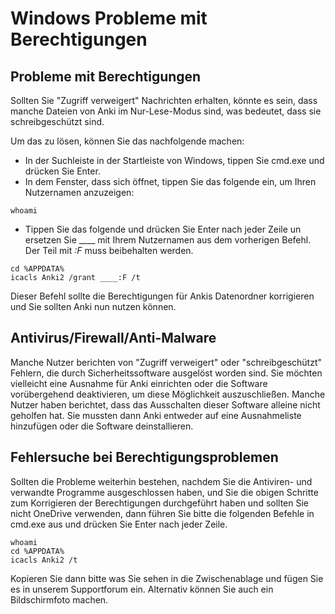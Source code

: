 # Windows Probleme mit Berechtigungen

<!-- toc -->

## Probleme mit Berechtigungen

Sollten Sie "Zugriff verweigert" Nachrichten erhalten, könnte es sein, dass
manche Dateien von Anki im Nur-Lese-Modus sind, was bedeutet, dass sie
schreibgeschützt sind.

Um das zu lösen, können Sie das nachfolgende machen:

- In der Suchleiste in der Startleiste von Windows, tippen Sie cmd.exe und
  drücken Sie Enter.
- In dem Fenster, dass sich öffnet, tippen Sie das folgende ein, um Ihren
  Nutzernamen anzuzeigen:

```
whoami
```

- Tippen Sie das folgende und drücken Sie Enter nach jeder Zeile un ersetzen Sie
  ____ mit Ihrem Nutzernamen aus dem vorherigen Befehl. Der Teil mit _:F_ muss
  beibehalten werden.

```
cd %APPDATA%
icacls Anki2 /grant ____:F /t
```

Dieser Befehl sollte die Berechtigungen für Ankis Datenordner korrigieren und
Sie sollten Anki nun nutzen können.

## Antivirus/Firewall/Anti-Malware

Manche Nutzer berichten von "Zugriff verweigert" oder "schreibgeschützt"
Fehlern, die durch Sicherheitssoftware ausgelöst worden sind. Sie möchten
vielleicht eine Ausnahme für Anki einrichten oder die Software vorübergehend
deaktivieren, um diese Möglichkeit auszuschließen. Manche Nutzer haben
berichtet, dass das Ausschalten dieser Software alleine nicht geholfen hat.
Sie mussten dann Anki entweder auf eine Ausnahmeliste hinzufügen oder die
Software deinstallieren.

## Fehlersuche bei Berechtigungsproblemen

Sollten die Probleme weiterhin bestehen, nachdem Sie die Antiviren- und
verwandte Programme ausgeschlossen haben, und Sie die obigen Schritte zum
Korrigieren der Berechtigungen durchgeführt haben und sollten Sie nicht OneDrive
verwenden, dann führen Sie bitte die folgenden Befehle in cmd.exe aus und
drücken Sie Enter nach jeder Zeile.

```
whoami
cd %APPDATA%
icacls Anki2 /t
```
Kopieren Sie dann bitte was Sie sehen in die Zwischenablage und fügen Sie es in
unserem Supportforum ein. Alternativ können Sie auch ein Bildschirmfoto machen.
